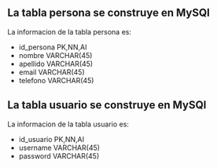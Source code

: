 ## La tabla persona se construye en MySQl
La informacion de la tabla persona es:
* id_persona PK,NN,AI
* nombre VARCHAR(45)
* apellido VARCHAR(45)
* email VARCHAR(45)
* telefono VARCHAR(45)

## La tabla usuario se construye en MySQl
La informacion de la tabla usuario es:
* id_usuario PK,NN,AI
* username VARCHAR(45)
* password VARCHAR(45)

